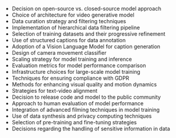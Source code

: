 - Decision on open-source vs. closed-source model approach
- Choice of architecture for video generative model
- Data curation strategy and filtering techniques
- Implementation of hierarchical data filtering pipeline
- Selection of training datasets and their progressive refinement
- Use of structured captions for data annotation
- Adoption of a Vision Language Model for caption generation
- Design of camera movement classifier
- Scaling strategy for model training and inference
- Evaluation metrics for model performance comparison
- Infrastructure choices for large-scale model training
- Techniques for ensuring compliance with GDPR
- Methods for enhancing visual quality and motion dynamics
- Strategies for text-video alignment
- Decision to release code and model to the public community
- Approach to human evaluation of model performance
- Integration of advanced filming techniques in model training
- Use of data synthesis and privacy computing techniques
- Selection of pre-training and fine-tuning strategies
- Decisions regarding the handling of sensitive information in data